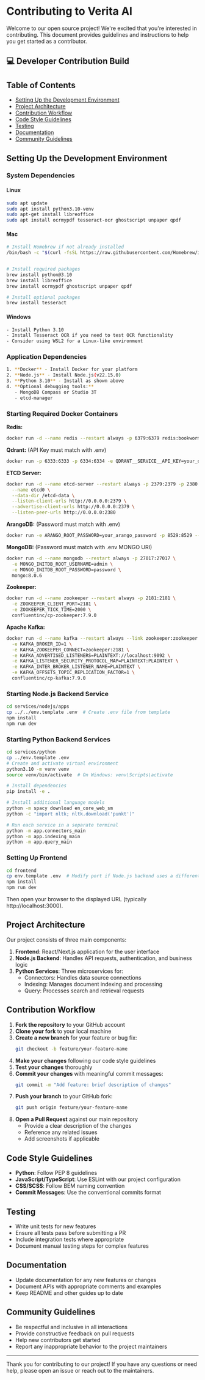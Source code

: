 # Contributing to Verita AI 

Welcome to our open source project! We're excited that you're interested in contributing. This document provides guidelines and instructions to help you get started as a contributor.

## 💻 Developer Contribution Build

## Table of Contents
- [Setting Up the Development Environment](#setting-up-the-development-environment)
- [Project Architecture](#project-architecture)
- [Contribution Workflow](#contribution-workflow)
- [Code Style Guidelines](#code-style-guidelines)
- [Testing](#testing)
- [Documentation](#documentation)
- [Community Guidelines](#community-guidelines)

## Setting Up the Development Environment

### System Dependencies

#### Linux
```bash
sudo apt update
sudo apt install python3.10-venv
sudo apt-get install libreoffice
sudo apt install ocrmypdf tesseract-ocr ghostscript unpaper qpdf
```

#### Mac
```bash
# Install Homebrew if not already installed
/bin/bash -c "$(curl -fsSL https://raw.githubusercontent.com/Homebrew/install/HEAD/install.sh)"


# Install required packages
brew install python@3.10
brew install libreoffice
brew install ocrmypdf ghostscript unpaper qpdf

# Install optional packages
brew install tesseract
```

#### Windows
```bash
- Install Python 3.10
- Install Tesseract OCR if you need to test OCR functionality
- Consider using WSL2 for a Linux-like environment
```

### Application Dependencies
```bash
1. **Docker** - Install Docker for your platform
2. **Node.js** - Install Node.js(v22.15.0)
3. **Python 3.10** - Install as shown above
4. **Optional debugging tools:**
   - MongoDB Compass or Studio 3T
   - etcd-manager
```

### Starting Required Docker Containers

**Redis:**
```bash
docker run -d --name redis --restart always -p 6379:6379 redis:bookworm
```

**Qdrant:** (API Key must match with .env)
```bash
docker run -p 6333:6333 -p 6334:6334 -e QDRANT__SERVICE__API_KEY=your_qdrant_api_key qdrant/qdrant:v1.13.6
```

**ETCD Server:**
```bash
docker run -d --name etcd-server --restart always -p 2379:2379 -p 2380:2380 quay.io/coreos/etcd:v3.5.17 /usr/local/bin/etcd \
  --name etcd0 \
  --data-dir /etcd-data \
  --listen-client-urls http://0.0.0.0:2379 \
  --advertise-client-urls http://0.0.0.0:2379 \
  --listen-peer-urls http://0.0.0.0:2380
```

**ArangoDB:** (Password must match with .env)
```bash
docker run -e ARANGO_ROOT_PASSWORD=your_arango_password -p 8529:8529 --name arango --restart always -d arangodb:3.12.4
```

**MongoDB:** (Password must match with .env MONGO URI)
```bash
docker run -d --name mongodb --restart always -p 27017:27017 \
  -e MONGO_INITDB_ROOT_USERNAME=admin \
  -e MONGO_INITDB_ROOT_PASSWORD=password \
  mongo:8.0.6
```

**Zookeeper:**
```bash
docker run -d --name zookeeper --restart always -p 2181:2181 \
  -e ZOOKEEPER_CLIENT_PORT=2181 \
  -e ZOOKEEPER_TICK_TIME=2000 \
  confluentinc/cp-zookeeper:7.9.0
```

**Apache Kafka:**
```bash
docker run -d --name kafka --restart always --link zookeeper:zookeeper -p 9092:9092 \
  -e KAFKA_BROKER_ID=1 \
  -e KAFKA_ZOOKEEPER_CONNECT=zookeeper:2181 \
  -e KAFKA_ADVERTISED_LISTENERS=PLAINTEXT://localhost:9092 \
  -e KAFKA_LISTENER_SECURITY_PROTOCOL_MAP=PLAINTEXT:PLAINTEXT \
  -e KAFKA_INTER_BROKER_LISTENER_NAME=PLAINTEXT \
  -e KAFKA_OFFSETS_TOPIC_REPLICATION_FACTOR=1 \
  confluentinc/cp-kafka:7.9.0
```

### Starting Node.js Backend Service
```bash
cd services/nodejs/apps
cp ../../env.template .env  # Create .env file from template
npm install
npm run dev
```

### Starting Python Backend Services
```bash
cd services/python
cp ../env.template .env
# Create and activate virtual environment
python3.10 -m venv venv
source venv/bin/activate  # On Windows: venv\Scripts\activate

# Install dependencies
pip install -e .

# Install additional language models
python -m spacy download en_core_web_sm
python -c "import nltk; nltk.download('punkt')"

# Run each service in a separate terminal
python -m app.connectors_main
python -m app.indexing_main
python -m app.query_main
```

### Setting Up Frontend
```bash
cd frontend
cp env.template .env  # Modify port if Node.js backend uses a different one
npm install
npm run dev
```

Then open your browser to the displayed URL (typically http://localhost:3000).

## Project Architecture

Our project consists of three main components:

1. **Frontend**: React/Next.js application for the user interface
2. **Node.js Backend**: Handles API requests, authentication, and business logic
3. **Python Services**: Three microservices for:
   - Connectors: Handles data source connections
   - Indexing: Manages document indexing and processing
   - Query: Processes search and retrieval requests

## Contribution Workflow

1. **Fork the repository** to your GitHub account
2. **Clone your fork** to your local machine
3. **Create a new branch** for your feature or bug fix:
   ```bash
   git checkout -b feature/your-feature-name
   ```
4. **Make your changes** following our code style guidelines
5. **Test your changes** thoroughly
6. **Commit your changes** with meaningful commit messages:
   ```bash
   git commit -m "Add feature: brief description of changes"
   ```
7. **Push your branch** to your GitHub fork:
   ```bash
   git push origin feature/your-feature-name
   ```
8. **Open a Pull Request** against our main repository
   - Provide a clear description of the changes
   - Reference any related issues
   - Add screenshots if applicable

## Code Style Guidelines

- **Python**: Follow PEP 8 guidelines
- **JavaScript/TypeScript**: Use ESLint with our project configuration
- **CSS/SCSS**: Follow BEM naming convention
- **Commit Messages**: Use the conventional commits format

## Testing

- Write unit tests for new features
- Ensure all tests pass before submitting a PR
- Include integration tests where appropriate
- Document manual testing steps for complex features

## Documentation

- Update documentation for any new features or changes
- Document APIs with appropriate comments and examples
- Keep README and other guides up to date

## Community Guidelines

- Be respectful and inclusive in all interactions
- Provide constructive feedback on pull requests
- Help new contributors get started
- Report any inappropriate behavior to the project maintainers

---

Thank you for contributing to our project! If you have any questions or need help, please open an issue or reach out to the maintainers.
